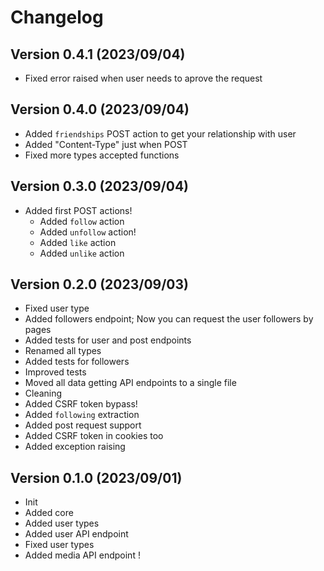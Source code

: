 # Changelog

## Version 0.4.1 (2023/09/04)

- Fixed error raised when user needs to aprove the request

## Version 0.4.0 (2023/09/04)

- Added `friendships` POST action to get your relationship with user
- Added "Content-Type" just when POST
- Fixed more types accepted functions

## Version 0.3.0 (2023/09/04)

- Added first POST actions!
  - Added `follow` action
  - Added `unfollow` action!
  - Added `like` action
  - Added `unlike` action

## Version 0.2.0 (2023/09/03)

- Fixed user type
- Added followers endpoint; Now you can request the user followers by pages
- Added tests for user and post endpoints
- Renamed all types
- Added tests for followers
- Improved tests
- Moved all data getting API endpoints to a single file
- Cleaning
- Added CSRF token bypass!
- Added `following` extraction
- Added post request support
- Added CSRF token in cookies too
- Added exception raising

## Version 0.1.0 (2023/09/01)

- Init
- Added core
- Added user types
- Added user API endpoint
- Fixed user types
- Added media API endpoint
!
